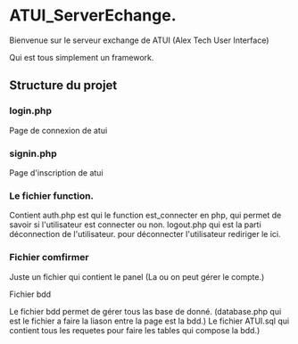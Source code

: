 # ATUI_ServerEchange.

Bienvenue sur le serveur exchange de ATUI (Alex Tech User Interface)

Qui est tous simplement un framework.

## Structure du projet
### login.php

Page de connexion de atui

### signin.php

Page d'inscription de atui


### Le fichier function.

Contient auth.php est qui le function est_connecter en php, qui permet de savoir si l'utilisateur est connecter ou non.
logout.php qui est la parti déconnection de l'utilisateur. pour déconnecter l'utilisateur rediriger le ici.

### Fichier comfirmer

Juste un fichier qui contient le panel (La ou on peut gérer le compte.)

Fichier bdd

Le fichier bdd permet de gérer tous las base de donné. (database.php qui est le fichier a faire la liason entre la page est la bdd.)
Le fichier ATUI.sql qui contient tous les requetes pour faire les tables qui compose la bdd.)
